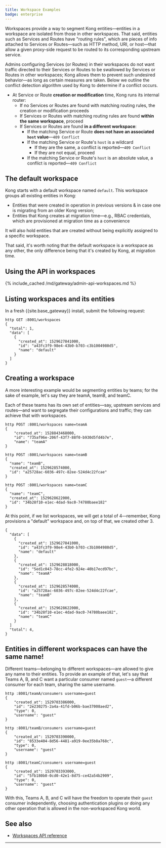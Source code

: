 ```yaml
---
title: Workspace Examples
badge: enterprise
---
```


Workspaces provide a way to segment Kong entities—entities in a workspace
are isolated from those in other workspaces. That said, entities
such as Services and Routes have "routing rules", which are pieces of info
attached to Services or Routes—such as HTTP method, URI, or host—that allow a
given proxy-side request to be routed to its corresponding upstream service.

Admins configuring Services (or Routes) in their workspaces do not want traffic
directed to their Services or Routes to be swallowed by Services or Routes in other
workspaces; Kong allows them to prevent such undesired behavior—as long as
certain measures are taken. Below we outline the conflict detection algorithm
used by Kong to determine if a conflict occurs.

* At Service or Route **creation or modification** time, Kong runs its internal
router:
  - If no Services or Routes are found with matching routing rules, the creation
  or modification proceeds
  - If Services or Routes with matching routing rules are found **within the same
  workspace**, proceed
  - If Services or Routes are found **in a different workspace**:
    * If the matching Service or Route **does not have an associated
      `host` value**—`409 Conflict`
    * If the matching Service or Route's `host` is a wildcard
      - If they are the same, a conflict is reported—`409 Conflict`
      - If they are not equal, proceed
    * If the matching Service or Route's `host` is an absolute value, a
      conflict is reported—`409 Conflict`

## The default workspace

Kong starts with a default workspace named `default`. This workspace
groups all existing entities in Kong:

- Entities that were created in operation in previous versions &amp; in case
one is migrating from an older Kong version;
- Entities that Kong creates at migration time—e.g., RBAC credentials, which
are provisioned at migration time as a convenience

It will also hold entities that are created without being explicitly assigned to
a specific workspace.

That said, it's worth noting that the default workspace is a workspace as any
other, the only difference being that it's created by Kong, at migration time.

## Using the API in workspaces 

{% include_cached /md/gateway/admin-api-workspaces.md %}

## Listing workspaces and its entities

In a fresh {{site.base_gateway}} install, submit the
following request:

```
http GET :8001/workspaces
{
  "total": 1,
  "data": [
    {
      "created_at": 1529627841000,
      "id": "a43fc3f9-98e4-43b0-b703-c3b1004980d5",
      "name": "default"
    }
  ]
}
```

## Creating a workspace

A more interesting example would be segmenting entities by teams; for the sake of
example, let's say they are teamA, teamB, and teamC.

Each of these teams has its own set of entities—say, upstream services and
routes—and want to segregate their configurations and traffic; they can
achieve that with workspaces.

```
http POST :8001/workspaces name=teamA
{
    "created_at": 1528843468000,
    "id": "735af96e-206f-43f7-88f0-b930d5fd4b7e",
    "name": "teamA"
}
```

```
http POST :8001/workspaces name=teamB
{
  "name": "teamB",
  "created_at": 1529628574000,
  "id": "a25728ac-6036-497c-82ee-524d4c22fcae"
}
```

```
http POST :8001/workspaces name=teamC
{
  "name": "teamC",
  "created_at": 1529628622000,
  "id": "34b28f10-e1ec-4dad-9ac0-74780baee182"
}
```

At this point, if we list workspaces, we will get a total of 4—remember,
Kong provisions a "default" workspace and, on top of that, we created other
3.

```
{
  "data": [
    {
      "created_at": 1529627841000,
      "id": "a43fc3f9-98e4-43b0-b703-c3b1004980d5",
      "name": "default"
    },
    {
      "created_at": 1529628818000,
      "id": "5ed1c043-78cc-4fe2-924e-40b17ecd97bc",
      "name": "teamA"
    },
    {
      "created_at": 1529628574000,
      "id": "a25728ac-6036-497c-82ee-524d4c22fcae",
      "name": "teamB"
    },
    {
      "created_at": 1529628622000,
      "id": "34b28f10-e1ec-4dad-9ac0-74780baee182",
      "name": "teamC"
    }
  ]
  "total": 4,
}

```

## Entities in different workspaces can have the same name!

Different teams—belonging to different workspaces—are allowed to give any
name to their entities. To provide an example of that, let's say that Teams A, B,
and C want a particular consumer named `guest`—a different consumer for each
team, sharing the same username.

```
http :8001/teamA/consumers username=guest
{
    "created_at": 1529703386000,
    "id": "2e230275-2a4a-41fd-b06b-bae37008aed2",
    "type": 0,
    "username": "guest"
}
```

```
http :8001/teamB/consumers username=guest
{
    "created_at": 1529703390000,
    "id": "8533e404-8d56-4481-a919-0ee35b8a768c",
    "type": 0,
    "username": "guest"
}
```

```
http :8001/teamC/consumers username=guest
{
    "created_at": 1529703393000,
    "id": "5fb180b0-0cd0-42e1-8d75-ce42a54b2909",
    "type": 0,
    "username": "guest"
}
```

With this, Teams A, B, and C will have the freedom to operate their `guest`
consumer independently, choosing authentication plugins or doing any other
operation that is allowed in the non-workspaced Kong world.

## See also

* [Workspaces API reference](/gateway/{{page.kong_version}}/admin-api/workspaces/reference/)

---

[services]: /gateway/{{page.kong_version}}/admin-api/#service-object
